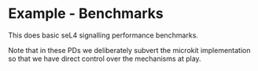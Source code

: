 <!--
     Copyright 2025, UNSW
     SPDX-License-Identifier: CC-BY-SA-4.0
-->
# Example - Benchmarks

This does basic seL4 signalling performance benchmarks.

Note that in these PDs we deliberately subvert the microkit implementation
so that we have direct control over the mechanisms at play.

